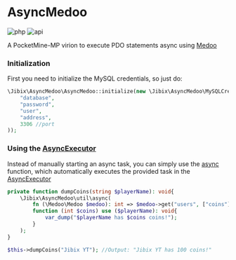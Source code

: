 # AsyncMedoo

![php](https://img.shields.io/badge/php-8.0-informational)
![api](https://img.shields.io/badge/pocketmine-5.0-informational)

A PocketMine-MP virion to execute PDO statements async using [Medoo](https://github.com/catfan/Medoo/)

### Initialization
First you need to initialize the MySQL credentials, so just do:
```php
\Jibix\AsyncMedoo\AsyncMedoo::initialize(new \Jibix\AsyncMedoo\MySQLCredentials(
    "database",
    "password",
    "user",
    "address",
    3306 //port
));
```

### Using the [AsyncExecutor](https://github.com/J1b1x/AsyncMedoo/blob/master/src/Jibix/AsyncMedoo/AsyncExecutor.php)
Instead of manually starting an async task, you can simply use the [async](https://github.com/J1b1x/AsyncMedoo/blob/ec3e541b9c6c55ef343d1f417bf0c1f62d2500bc/src/Jibix/AsyncMedoo/util/Functions.php#L10) function, which automatically executes the provided task in the [AsyncExecutor](https://github.com/J1b1x/AsyncMedoo/blob/master/src/Jibix/AsyncMedoo/AsyncExecutor.php)
```php
private function dumpCoins(string $playerName): void{
    \Jibix\AsyncMedoo\util\async(
        fn (\Medoo\Medoo $medoo): int => $medoo->get("users", ["coins"], ["name" => $playerName]),
        function (int $coins) use ($playerName): void{
            var_dump("$playerName has $coins coins!");
        }
    );
}

$this->dumpCoins("Jibix YT"); //Output: "Jibix YT has 100 coins!"
```
